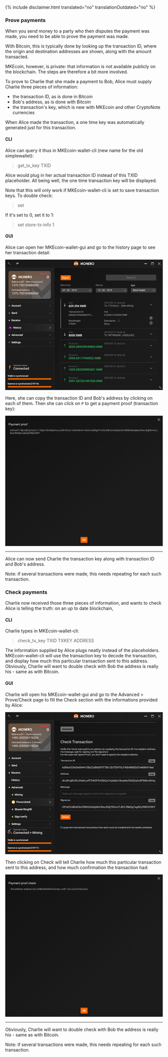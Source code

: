 {% include disclaimer.html translated="no" translationOutdated="no" %}

### Prove payments

When you send money to a party who then disputes the payment was made, you need to be able to prove the payment was made.

With Bitcoin, this is typically done by looking up the transaction ID, where the origin and destination addresses are
shown, along with the amount transacted.

MKEcoin, however, is private: that information is not available publicly on the blockchain. The steps are therefore a bit
more involved.

To prove to Charlie that she made a payment to Bob, Alice must supply Charlie three pieces of information:

- the transaction ID, as is done in Bitcoin
- Bob's address, as is done with Bitcoin
- the transaction's key, which is new with MKEcoin and other CryptoNote currencies

When Alice made the transaction, a one time key was automatically generated just for this transaction.

#### CLI

Alice can query it thus in MKEcoin-wallet-cli (new name for the old simplewallet):

> get_tx_key TXID

Alice would plug in her actual transaction ID instead of this TXID placeholder. All being well, the one time transaction key
will be displayed.

Note that this will only work if MKEcoin-wallet-cli is set to save transaction keys. To double check:

> set

If it's set to 0, set it to 1:

> set store-tx-info 1

#### GUI

Alice can open her MKEcoin-wallet-gui and go to the history page to see her transaction detail:

![History](/img/resources/user-guides/en/prove-payment/history.png)

Here, she can copy the transaction ID and Bob's address by clicking on each of them.
Then she can click on `P` to get a payment proof (transaction key):

![Payment proof](/img/resources/user-guides/en/prove-payment/payment-proof.png)


---

Alice can now send Charlie the transaction key along with transaction ID and Bob's address.

Note: if several transactions were made, this needs repeating for each such transaction.

### Check payments

Charlie now received those three pieces of information, and wants to check Alice is telling the truth: on an up to date
blockchain,

#### CLI

Charlie types in MKEcoin-wallet-cli:

> check_tx_key TXID TXKEY ADDRESS

The information supplied by Alice plugs neatly instead of the placeholders. MKEcoin-wallet-cli will use the transaction
key to decode the transaction, and display how much this particular transaction sent to this address. Obviously,
Charlie will want to double check with Bob the address is really his - same as with Bitcoin.

#### GUI

Charlie will open his MKEcoin-wallet-gui and go to the Advanced > Prove/Check page to fill the Check section with the informations provided by Alice:

![Check payment](/img/resources/user-guides/en/prove-payment/check-payment.png)

Then clicking on Check will tell Charlie how much this particular transaction sent to this address, and how much confirmation the transaction had:

![Payment checked](/img/resources/user-guides/en/prove-payment/payment-checked.png)


---

Obviously, Charlie will want to double check with Bob the address is really his - same as with Bitcoin.

Note: if several transactions were made, this needs repeating for each such transaction.
